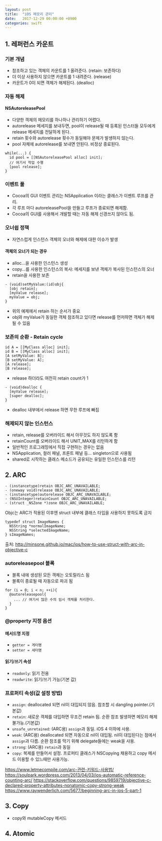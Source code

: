 ```yaml
---
layout: post
title:  "iOS 메모리 관리"
date:   2017-12-29 00:00:00 +0900
categories: swift
---
```


## 1. 레퍼런스 카운트
### 기본 개념
* 참조하고 있는 객체의 카운트를 1 올려준다. (retain: 보존하다)
* 더 이상 사용하지 않으면 카운트를 1 내려준다. (release)
* 카운트가 0이 되면 객체가 해제된다. (dealloc)

### 자동 해제
#### NSAutoreleasePool
* 다양한 객체의 메모리를 하나하나 관리하기 어렵다.
* autorelease 메세지를 보내두면, pool이 release될 때 등록된 인스터들 모두에게 release 메세지를 전달하게 된다.
* retain 횟수와 autorelease 횟수가 동일해야 문제가 발생하지 않는다.
* pool 자체에 autorelease를 보내면 안된다. 비정상 종료된다.
```objc
while(...) {
  id pool = [[NSAutoreleasePool alloc] init];
  // 여기서 작업 수행
  [pool release];
}
```

### 이벤트 풀
* Cocoa의 GUI 이벤트 관리는 NSApplication 이라는 클래스가 이벤트 루프를 관리.
* 각 루프 마다 autoreleasePool을 만들고 루프가 종료되면 해제함.
* Cocoa의 GUI를 사용해서 개발할 때는 자동 해제 신경쓰지 않아도 됨.

### 오너쉽 정책
* 자연스럽게 인스턴스 객체의 오너와 해제에 대한 이슈가 발생
#### 객체의 오너가 되는 경우
* alloc...을 사용한 인스턴스 생성
* copy...를 사용한 인스턴스의 복사: 메세지를 보낸 객체가 복사된 인스턴스의 오너
* retain을 사용한 보존

```objc
- (void)setMyValue:(id)obj{
  [obj retain];
  [myValue release];
  myValue = obj;
}
```
* 위의 예제에서 retain 하는 순서가 중요
* obj와 myValue가 동일한 객체 참조하고 있다면 release를 먼저하면 객체가 해제될 수 있음

### 보존의 순환 - Retain cycle
```objc
id A = [[MyClass alloc] init];
id B = [[MyClass alloc] init];
[A setMyValue: B];
[B setMyValue: A];
[A release];
[B release];
```
* release 하더라도 여전히 retain count가 1

```Objc
- (void)dealloc {
  [myValue release];
  [super dealloc];
}
```
* dealloc 내부에서 release 하면 무한 루프에 빠짐

### 해제되지 않는 인스턴스
* retain, release를 오버라이드 해서 아무것도 하지 않도록 함
* retainCount를 오버라이드 해서 UNIT_MAX를 리턴하게 함
* 일반적인 프로그래밍에서 직접 구현하는 경우는 없음
* NSApplication, 컬러 패널, 프론트 패널 등... singleton으로 사용됨
* shared로 시작하는 클래스 메소드가 공유되는 유일한 인스턴스를 리턴

## 2. ARC
```objc
- (instancetype)retain OBJC_ARC_UNAVAILABLE;
- (oneway void)release OBJC_ARC_UNAVAILABLE;
- (instancetype)autorelease OBJC_ARC_UNAVAILABLE;
- (NSUInteger)retainCount OBJC_ARC_UNAVAILABLE;
- (struct _NSZone *)zone OBJC_ARC_UNAVAILABLE;
```

Objc는 ARC가 적용된 이후엔 struct 내부에 클래스 타입을 사용하지 못하도록 금지
```objc
typedef struct ImageNames {
  NSString *normalImageName;
  NSString *selectedImageName;
} sImageNames;
```
출처: http://minsone.github.io/mac/ios/how-to-use-struct-with-arc-in-objective-c

### autoreleasepool 블록
* 블록 내에 생성된 모든 객체는 오토릴리스 됨
* 블록이 종료될 때 자동으로 파괴 됨
```objc
for (i = 0; i < n; ++i){
  @autoreleasepool{
    ... // 여기서 많은 수의 임시 객체를 처리한다.
  }
}
```
### @property 지정 옵션
#### 메서드명 지정
* `getter = 게터명`
* `setter = 세터명`

#### 읽기/쓰기 속성
* `readonly`: 읽기 전용
* `readwrite`: 읽기/쓰기 가능(기본 값)

### 프로퍼티 속성(값 설정 방법)
* `assign`: deallocated 되면 nil이 대입되지 않음. 참조할 시 dangling pointer.(기본값)
* `retain`: 새로운 객체를 대입하면 무조건 retain 됨. 순환 참조 발생하면 메모리 해제 불가능.(기본값)
* `unsafe_unretained`: (ARC용) `assign`과 동일. iOS 4 이하에 사용.
* `weak`: (ARC용) deallocated 되면 자동으로 nil이 대입됨. nil이 대입된다는 점에서 `assign`과 다름. 순환 참조를 막기 위해 delegate들에는 weak을 사용.
* `strong`: (ARC용) `retain`과 동일
* `copy`: 복제를 만들어서 설정. 프로퍼티 클래스가 NSCopying 채용하고 copy 메서드 이용할 수 있느때만 사용가능.

https://www.letmecompile.com/arc-관련-키워드-사용법/
https://soulpark.wordpress.com/2013/04/03/ios-automatic-reference-counting-arc/
https://stackoverflow.com/questions/9859719/objective-c-declared-property-attributes-nonatomic-copy-strong-weak
https://www.raywenderlich.com/5677/beginning-arc-in-ios-5-part-1

## 3. Copy
* copy와 mutableCopy 메서드


## 4. Atomic
